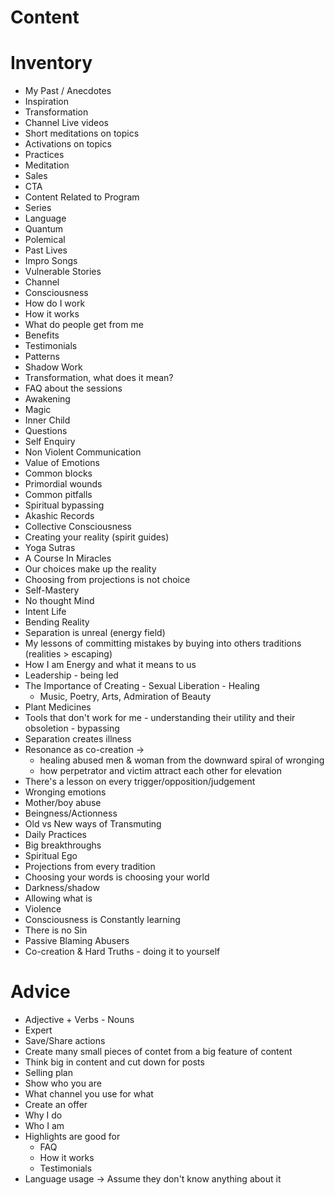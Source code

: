 # Content

# Inventory

- My Past / Anecdotes
- Inspiration
- Transformation
- Channel Live videos
- Short meditations on topics
- Activations on topics
- Practices
- Meditation
- Sales
- CTA
- Content Related to Program
- Series
- Language
- Quantum
- Polemical
- Past Lives
- Impro Songs
- Vulnerable Stories
- Channel
- Consciousness
- How do I work
- How it works
- What do people get from me
- Benefits
- Testimonials
- Patterns
- Shadow Work
- Transformation, what does it mean?
- FAQ about the sessions
- Awakening
- Magic
- Inner Child
- Questions
- Self Enquiry
- Non Violent Communication
- Value of Emotions
- Common blocks
- Primordial wounds
- Common pitfalls
- Spiritual bypassing
- Akashic Records
- Collective Consciousness
- Creating your reality (spirit guides)
- Yoga Sutras
- A Course In Miracles
- Our choices make up the reality
- Choosing from projections is not choice
- Self-Mastery
- No thought Mind
- Intent Life
- Bending Reality
- Separation is unreal (energy field)
- My lessons of committing mistakes by buying into others traditions (realities > escaping)
- How I am Energy and what it means to us
- Leadership - being led
- The Importance of Creating - Sexual Liberation - Healing
    - Music, Poetry, Arts, Admiration of Beauty
- Plant Medicines
- Tools that don't work for me - understanding their utility and their obsoletion - bypassing
- Separation creates illness
- Resonance as co-creation →
    - healing abused men & woman from the downward spiral of wronging
    - how perpetrator and victim attract each other for elevation
- There's a lesson on every trigger/opposition/judgement
- Wronging emotions
- Mother/boy abuse
- Beingness/Actionness
- Old vs New ways of Transmuting
- Daily Practices
- Big breakthroughs
- Spiritual Ego
- Projections from every tradition
- Choosing your words is choosing your world
- Darkness/shadow
- Allowing what is
- Violence
- Consciousness is Constantly learning
- There is no Sin
- Passive Blaming Abusers
- Co-creation & Hard Truths - doing it to yourself

# Advice

- Adjective + Verbs - Nouns
- Expert
- Save/Share actions
- Create many small pieces of contet from a big feature of content
- Think big in content and cut down for posts
- Selling plan
- Show who you are
- What channel you use for what
- Create an offer
- Why I do
- Who I am
- Highlights are good for
    - FAQ
    - How it works
    - Testimonials
- Language usage → Assume they don't know anything about it